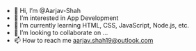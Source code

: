 - 👋 Hi, I’m @Aarjav-Shah
- 👀 I’m interested in App Development
- 🌱 I’m currently learning HTML, CSS, JavaScript, Node.js, etc.
- 💞️ I’m looking to collaborate on ...
- 📫 How to reach me aarjav.shah19@outlook.com

<!---
Aarjav-Shah/Aarjav-Shah is a ✨ special ✨ repository because its `README.md` (this file) appears on your GitHub profile.
You can click the Preview link to take a look at your changes.
--->
